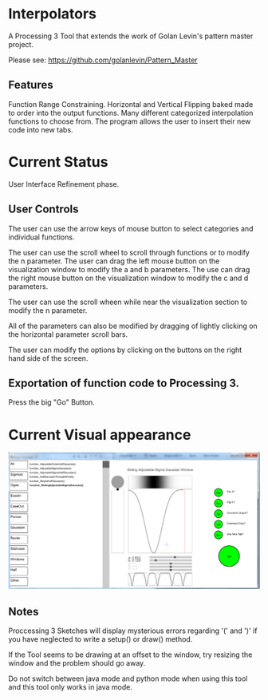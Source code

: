 # Interpolators
A Processing 3 Tool that extends the work of Golan Levin's pattern master project.

Please see: https://github.com/golanlevin/Pattern_Master

Features
-----

Function Range Constraining.
Horizontal and Vertical Flipping baked made to order into the output functions.
Many different categorized interpolation functions to choose from.
The program allows the user to insert their new code into new tabs.


Current Status
============

User Interface Refinement phase.

User Controls
-----

The user can use the arrow keys of mouse button to select categories and individual functions.

The user can use the scroll wheel to scroll through functions or to modify the n parameter.
The user can drag the left mouse button on the visualization window to modify the a and b parameters.
The use can drag the right mouse button on the visualization window to modify the c and d parameters.

The user can use the scroll wheen while near the visualization section to modify the n parameter.

All of the parameters can also be modified by dragging of lightly clicking on the horizontal parameter scroll bars.

The user can modify the options by clicking on the buttons on the right hand side of the screen.

Exportation of function code to Processing 3.
--------------

Press the big "Go" Button.


Current Visual appearance
==================

![alt text](https://github.com/Bryce-Summers/Interpolators/blob/master/Screenshots/ScreenShot6-12-2015.png "Visual Appearance, 6/12/2015")




Notes
----

Proccessing 3 Sketches will display mysterious errors regarding '(' and ')' if you have neglected to write a setup() or draw() method.

If the Tool seems to be drawing at an offset to the window, try resizing the window and the problem should go away.

Do not switch between java mode and python mode when using this tool and this tool only works in java mode.
